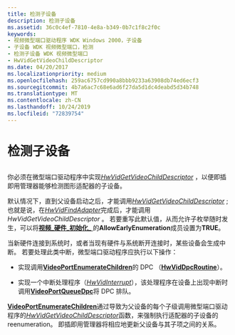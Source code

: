 ```yaml
---
title: 检测子设备
description: 检测子设备
ms.assetid: 36c0c4ef-7810-4e8a-b349-0b7c1f8c2f0c
keywords:
- 视频微型端口驱动程序 WDK Windows 2000，子设备
- 子设备 WDK 视频微型端口，检测
- 检测子设备 WDK 视频微型端口
- HwVidGetVideoChildDescriptor
ms.date: 04/20/2017
ms.localizationpriority: medium
ms.openlocfilehash: 259ac6757cd990a8bbb9233a63908db74ed6ecf3
ms.sourcegitcommit: 4b7a6ac7c68e6ad6f27da5d1dc4deabd5d34b748
ms.translationtype: MT
ms.contentlocale: zh-CN
ms.lasthandoff: 10/24/2019
ms.locfileid: "72839754"
---
```

# <a name="detecting-child-devices"></a>检测子设备


## <span id="ddk_detecting_child_devices_gg"></span><span id="DDK_DETECTING_CHILD_DEVICES_GG"></span>


你必须在微型端口驱动程序中实现[*HwVidGetVideoChildDescriptor*](https://docs.microsoft.com/windows-hardware/drivers/ddi/video/nc-video-pvideo_hw_get_child_descriptor) ，以便即插即用管理器能够检测图形适配器的子设备。

默认情况下，直到父设备启动之后，才能调用[*HwVidGetVideoChildDescriptor*](https://docs.microsoft.com/windows-hardware/drivers/ddi/video/nc-video-pvideo_hw_get_child_descriptor) ;也就是说，在[*HwVidFindAdapter*](https://docs.microsoft.com/windows-hardware/drivers/ddi/video/nc-video-pvideo_hw_find_adapter)完成后，才能调用*HwVidGetVideoChildDescriptor* 。 若要重写此默认值，从而允许子枚举随时发生，可以将[**视频\_硬件\_初始化\_** ](https://docs.microsoft.com/windows-hardware/drivers/ddi/video/ns-video-_video_hw_initialization_data)的**AllowEarlyEnumeration**成员设置为**TRUE**。

当新硬件连接到系统时，或者当现有硬件与系统断开连接时，某些设备会生成中断。 若要处理此类中断，微型端口驱动程序应执行以下操作：

-   实现调用[**VideoPortEnumerateChildren**](https://docs.microsoft.com/windows-hardware/drivers/ddi/video/nf-video-videoportenumeratechildren)的 DPC （[**HwVidDpcRoutine**](https://docs.microsoft.com/windows-hardware/drivers/ddi/video/nc-video-pminiport_dpc_routine)）。

-   实现一个中断处理程序（[*HwVidInterrupt*](https://docs.microsoft.com/windows-hardware/drivers/ddi/video/nc-video-pvideo_hw_interrupt)），该处理程序在设备上出现中断时调用[**VideoPortQueueDpc**](https://docs.microsoft.com/windows-hardware/drivers/ddi/video/nf-video-videoportqueuedpc)将 DPC 排队。

[**VideoPortEnumerateChildren**](https://docs.microsoft.com/windows-hardware/drivers/ddi/video/nf-video-videoportenumeratechildren)通过导致为父设备的每个子级调用微型端口驱动程序的[*HwVidGetVideoChildDescriptor*](https://docs.microsoft.com/windows-hardware/drivers/ddi/video/nc-video-pvideo_hw_get_child_descriptor)函数，来强制执行适配器的子设备的 reenumeration。 即插即用管理器将相应地更新父设备与其子项之间的关系。

 

 





